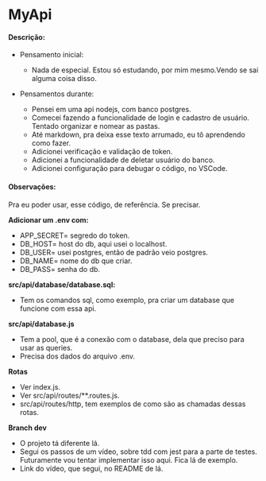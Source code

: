 # MyApi

#### Descrição:

- Pensamento inicial:

  - Nada de especial. Estou só estudando, por mim mesmo.Vendo se sai alguma coisa disso.

- Pensamentos durante:
  - Pensei em uma api nodejs, com banco postgres.
  - Comecei fazendo a funcionalidade de login e cadastro de usuário. Tentado organizar e nomear as pastas.
  - Até markdown, pra deixa esse texto arrumado, eu tô aprendendo como fazer.
  - Adicionei verificação e validação de token.
  - Adicionei a funcionalidade de deletar usuário do banco.
  - Adicionei configuração para debugar o código, no VSCode.

#### Observações:
Pra eu poder usar, esse código, de referência. Se precisar.

**Adicionar um .env com:**
- APP_SECRET= segredo do token.
- DB_HOST= host do db, aqui usei o localhost.
- DB_USER= usei postgres, então de padrão veio postgres.
- DB_NAME= nome do db que criar.
- DB_PASS= senha do db.

**src/api/database/database.sql:**
- Tem os comandos sql, como exemplo, pra criar um database que funcione com essa api.

**src/api/database.js**
- Tem a pool, que é a conexão com o database, dela que preciso para usar as queries.
- Precisa dos dados do arquivo .env.

**Rotas**
- Ver index.js.
- Ver src/api/routes/**.routes.js.
- src/api/routes/http, tem exemplos de como são as chamadas dessas rotas.

**Branch dev**
- O projeto tá diferente lá.
- Segui os passos de um vídeo, sobre tdd com jest para a parte de testes. Futuramente vou tentar implementar isso aqui. Fica lá de exemplo.
- Link do vídeo, que segui, no README de lá.